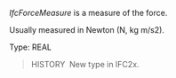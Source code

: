 ﻿_IfcForceMeasure_ is a measure of the force.

Usually measured in Newton (N, kg m/s2).

Type: REAL

> HISTORY&nbsp; New type in IFC2x.
